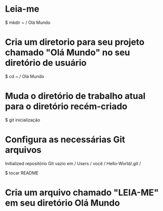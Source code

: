 Leia-me
=======
$ mkdir ~ / Olá Mundo 
# Cria um diretorio para seu projeto chamado "Olá Mundo" no seu diretório de usuário

$ cd ~ / Olá Mundo 
# Muda o diretório de trabalho atual para o diretório recém-criado 

$ git inicialização 
# Configura as necessárias Git arquivos 
  Initialized repositório Git vazio em / Users / você / Hello-World/.git /

$ tocar README 
# Cria um arquivo chamado "LEIA-ME" em seu diretório Olá Mundo
